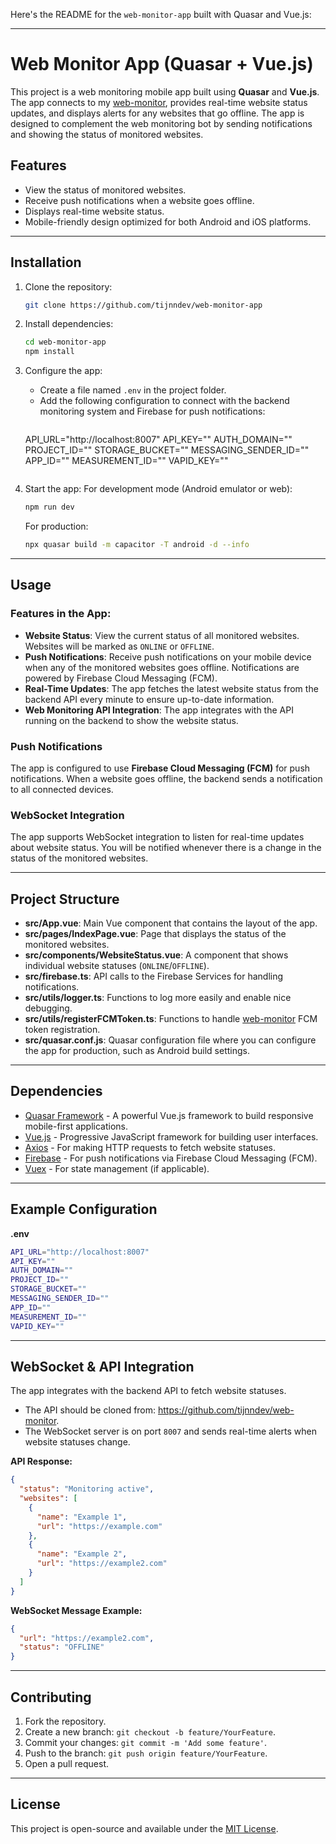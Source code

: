 Here's the README for the `web-monitor-app` built with Quasar and Vue.js:

---

# Web Monitor App (Quasar + Vue.js)

This project is a web monitoring mobile app built using **Quasar** and **Vue.js**. The app connects to my [web-monitor](https://github.com/tijnndev/web-monitor), provides real-time website status updates, and displays alerts for any websites that go offline. The app is designed to complement the web monitoring bot by sending notifications and showing the status of monitored websites.

## Features
- View the status of monitored websites.
- Receive push notifications when a website goes offline.
- Displays real-time website status.
- Mobile-friendly design optimized for both Android and iOS platforms.

---

## Installation

1. Clone the repository:
   ```bash
   git clone https://github.com/tijnndev/web-monitor-app
   ```

2. Install dependencies:
   ```bash
   cd web-monitor-app
   npm install
   ```

3. Configure the app:
   - Create a file named `.env` in the project folder.
   - Add the following configuration to connect with the backend monitoring system and Firebase for push notifications:
     ```bash
    API_URL="http://localhost:8007"
    API_KEY=""
    AUTH_DOMAIN=""
    PROJECT_ID=""
    STORAGE_BUCKET=""
    MESSAGING_SENDER_ID=""
    APP_ID=""
    MEASUREMENT_ID=""
    VAPID_KEY=""
     ```

4. Start the app:
   For development mode (Android emulator or web):
   ```bash
   npm run dev
   ```

   For production:
   ```bash
   npx quasar build -m capacitor -T android -d --info
   ```

---

## Usage

### Features in the App:
- **Website Status**: View the current status of all monitored websites. Websites will be marked as `ONLINE` or `OFFLINE`.
- **Push Notifications**: Receive push notifications on your mobile device when any of the monitored websites goes offline. Notifications are powered by Firebase Cloud Messaging (FCM).
- **Real-Time Updates**: The app fetches the latest website status from the backend API every minute to ensure up-to-date information.
- **Web Monitoring API Integration**: The app integrates with the API running on the backend to show the website status.

### Push Notifications
The app is configured to use **Firebase Cloud Messaging (FCM)** for push notifications. When a website goes offline, the backend sends a notification to all connected devices.

### WebSocket Integration
The app supports WebSocket integration to listen for real-time updates about website status. You will be notified whenever there is a change in the status of the monitored websites.

---

## Project Structure

- **src/App.vue**: Main Vue component that contains the layout of the app.
- **src/pages/IndexPage.vue**: Page that displays the status of the monitored websites.
- **src/components/WebsiteStatus.vue**: A component that shows individual website statuses (`ONLINE`/`OFFLINE`).
- **src/firebase.ts**: API calls to the Firebase Services for handling notifications.
- **src/utils/logger.ts**: Functions to log more easily and enable nice debugging.
- **src/utils/registerFCMToken.ts**: Functions to handle [web-monitor](https://github.com/tijnndev/web-monitor) FCM token registration.
- **src/quasar.conf.js**: Quasar configuration file where you can configure the app for production, such as Android build settings.

---

## Dependencies
- [Quasar Framework](https://quasar.dev/) - A powerful Vue.js framework to build responsive mobile-first applications.
- [Vue.js](https://vuejs.org/) - Progressive JavaScript framework for building user interfaces.
- [Axios](https://axios-http.com/) - For making HTTP requests to fetch website statuses.
- [Firebase](https://firebase.google.com/) - For push notifications via Firebase Cloud Messaging (FCM).
- [Vuex](https://vuex.vuejs.org/) - For state management (if applicable).

---

## Example Configuration

**.env**
```bash
API_URL="http://localhost:8007"
API_KEY=""
AUTH_DOMAIN=""
PROJECT_ID=""
STORAGE_BUCKET=""
MESSAGING_SENDER_ID=""
APP_ID=""
MEASUREMENT_ID=""
VAPID_KEY=""
```

---

## WebSocket & API Integration

The app integrates with the backend API to fetch website statuses.

- The API should be cloned from: https://github.com/tijnndev/web-monitor.
- The WebSocket server is on port `8007` and sends real-time alerts when website statuses change.

**API Response:**
```json
{
  "status": "Monitoring active",
  "websites": [
    {
      "name": "Example 1",
      "url": "https://example.com"
    },
    {
      "name": "Example 2",
      "url": "https://example2.com"
    }
  ]
}
```

**WebSocket Message Example:**
```json
{
  "url": "https://example2.com",
  "status": "OFFLINE"
}
```

---

## Contributing

1. Fork the repository.
2. Create a new branch: `git checkout -b feature/YourFeature`.
3. Commit your changes: `git commit -m 'Add some feature'`.
4. Push to the branch: `git push origin feature/YourFeature`.
5. Open a pull request.

---

## License

This project is open-source and available under the [MIT License](LICENSE).
